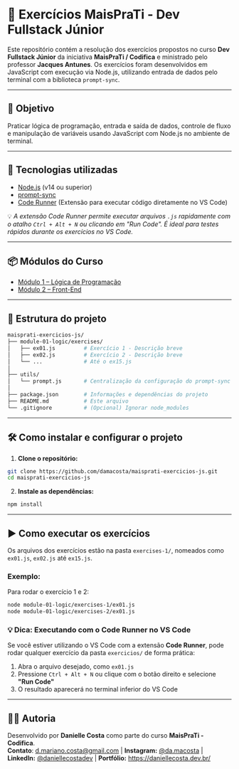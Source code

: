 # 🚀 Exercícios MaisPraTi - Dev Fullstack Júnior

Este repositório contém a resolução dos exercícios propostos no curso **Dev Fullstack Júnior** da iniciativa **MaisPraTi / Codifica** e ministrado pelo professor **Jacques Antunes**. Os exercícios foram desenvolvidos em JavaScript com execução via Node.js, utilizando entrada de dados pelo terminal com a biblioteca `prompt-sync`.

---

## 🎯 Objetivo

Praticar lógica de programação, entrada e saída de dados, controle de fluxo e manipulação de variáveis usando JavaScript com Node.js no ambiente de terminal.

---

## 🧰 Tecnologias utilizadas

- [Node.js](https://nodejs.org/) (v14 ou superior)
- [prompt-sync](https://www.npmjs.com/package/prompt-sync)
- [Code Runner](https://marketplace.visualstudio.com/items?itemName=formulahendry.code-runner) (Extensão para executar código diretamente no VS Code)

💡 *A extensão Code Runner permite executar arquivos `.js` rapidamente com o atalho `Ctrl + Alt + N` ou clicando em "Run Code". É ideal para testes rápidos durante os exercícios no VS Code.*

---

## 📦 Módulos do Curso

- [Módulo 1 – Lógica de Programação](/module-1-logic/)
- [Módulo 2 – Front-End](/module-2-frontend)

---

## 📁 Estrutura do projeto

```bash
maisprati-exercicios-js/
├── module-01-logic/exercises/
│   ├── ex01.js         # Exercício 1 - Descrição breve
│   ├── ex02.js         # Exercício 2 - Descrição breve
│   └── ...             # Até o ex15.js
│
├── utils/
│   └── prompt.js       # Centralização da configuração do prompt-sync
│
├── package.json        # Informações e dependências do projeto
├── README.md           # Este arquivo
└── .gitignore          # (Opcional) Ignorar node_modules
```

---

## 🛠️ Como instalar e configurar o projeto

1. **Clone o repositório:**

```bash
git clone https://github.com/damacosta/maisprati-exercicios-js.git
cd maisprati-exercicios-js
```

2. **Instale as dependências:**

```bash
npm install
```

---

## ▶️ Como executar os exercícios

Os arquivos dos exercícios estão na pasta `exercises-1/`, nomeados como `ex01.js`, `ex02.js` até `ex15.js`.

### Exemplo:

Para rodar o exercício 1 e 2:

```bash
node module-01-logic/exercises-1/ex01.js
node module-01-logic/exercises-2/ex01.js
```

### 💡 Dica: Executando com o Code Runner no VS Code

Se você estiver utilizando o VS Code com a extensão **Code Runner**, pode rodar qualquer exercício da pasta `exercicios/` de forma prática:

1. Abra o arquivo desejado, como `ex01.js`
2. Pressione `Ctrl + Alt + N` ou clique com o botão direito e selecione **"Run Code"**
3. O resultado aparecerá no terminal inferior do VS Code

---

## 👨‍💻 Autoria

Desenvolvido por **Danielle Costa** como parte do curso **MaisPraTi - Codifica**.  
**Contato**: d.mariano.costa@gmail.com | **Instagram:** [@da.macosta](https://www.instagram.com/da.macosta/) | **LinkedIn:** [@daniellecostadev](https://www.linkedin.com/in/daniellecostadev/) | **Portfólio:** https://daniellecosta.dev.br/
